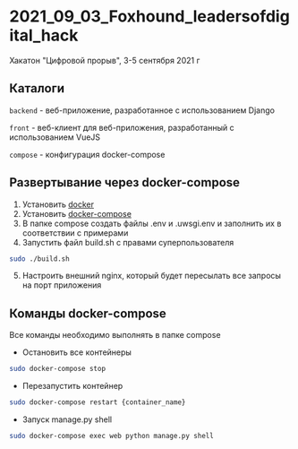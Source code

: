 # 2021_09_03_Foxhound_leadersofdigital_hack
Хакатон "Цифровой прорыв", 3-5 сентября 2021 г
## Каталоги

`backend` - веб-приложение, разработанное с использованием Django

`front` - веб-клиент для веб-приложения, разработанный с использованием VueJS

`compose` - конфигурация docker-compose
## Развертывание через docker-compose
1. Установить [docker](https://docs.docker.com/engine/install/ubuntu/)
2. Установить [docker-compose](https://docs.docker.com/compose/install/)
3. В папке compose создать файлы .env и .uwsgi.env и заполнить их в соответствии с примерами
4. Запустить файл build.sh с правами суперпользователя
```bash
sudo ./build.sh
```
5. Настроить внешний nginx, который будет пересылать все запросы на порт приложения
## Команды docker-compose 
Все команды необходимо выполнять в папке compose
- Остановить все контейнеры
```bash
sudo docker-compose stop
```
- Перезапустить контейнер
```bash
sudo docker-compose restart {container_name}
```
- Запуск manage.py shell
```bash
sudo docker-compose exec web python manage.py shell
```